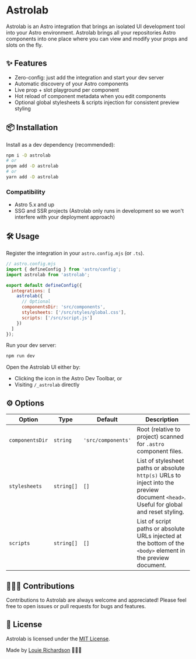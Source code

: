 # Astrolab

Astrolab is an Astro integration that brings an isolated UI development tool into your Astro environment. Astrolab brings all your repositories Astro components into one place where you can view and modify your props and slots on the fly.

## ✨ Features

- Zero-config: just add the integration and start your dev server
- Automatic discovery of your Astro components
- Live prop + slot playground per component
- Hot reload of component metadata when you edit components
- Optional global stylesheets & scripts injection for consistent preview styling

## 📦 Installation

Install as a dev dependency (recommended):

```bash
npm i -D astrolab
# or
pnpm add -D astrolab
# or
yarn add -D astrolab
```

### Compatibility

- Astro 5.x and up
- SSG and SSR projects (Astrolab only runs in development so we won't interfere with your deployment approach)

## 🛠 Usage

Register the integration in your `astro.config.mjs` (or `.ts`).

```js
// astro.config.mjs
import { defineConfig } from 'astro/config';
import astrolab from 'astrolab';

export default defineConfig({
  integrations: [
    astrolab({
      // Optional
      componentsDir: 'src/components',
      stylesheets: ['/src/styles/global.css'],
      scripts: ['/src/script.js']
    })
  ]
});
```

Run your dev server:

```bash
npm run dev
```

Open the Astrolab UI either by:

- Clicking the icon in the Astro Dev Toolbar, or
- Visiting `/_astrolab` directly

## ⚙️ Options

| Option          | Type       | Default            | Description                                                                                                                            |
| --------------- | ---------- | ------------------ | -------------------------------------------------------------------------------------------------------------------------------------- |
| `componentsDir` | `string`   | `'src/components'` | Root (relative to project) scanned for `.astro` component files.                                                                       |
| `stylesheets`   | `string[]` | `[]`               | List of stylesheet paths or absolute `http(s)` URLs to inject into the preview document `<head>`. Useful for global and reset styling. |
| `scripts`       | `string[]` | `[]`               | List of script paths or absolute URLs injected at the bottom of the `<body>` element in the preview document.                          |

## 👷🏻‍♂️ Contributions

Contributions to Astrolab are always welcome and appreciated! Please feel free to open issues or pull requests for bugs and features.

## 📃 License

Astrolab is licensed under the [MIT License](https://github.com/LouieRichardson99/astrolab/blob/main/LICENSE).

Made by [Louie Richardson](https://louierichardson.com) 👨🏻‍🚀
